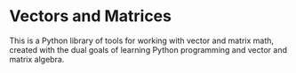 # Vectors and Matrices

This is a Python library of tools for working with vector and matrix math, created with the dual goals of learning Python programming and vector and matrix algebra.
